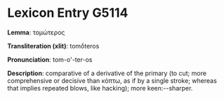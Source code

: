 # Lexicon Entry G5114

**Lemma**: τομώτερος

**Transliteration (xlit)**: tomṓteros

**Pronunciation**: tom-o'-ter-os

**Description**:
comparative of a derivative of the primary  (to cut; more comprehensive or decisive than κόπτω, as if by a single stroke; whereas that implies repeated blows, like hacking); more keen:--sharper.

